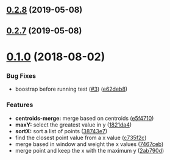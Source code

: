 ## [0.2.8](https://github.com/mljs/array-xy/compare/v0.2.7...v0.2.8) (2019-05-08)



## [0.2.7](https://github.com/mljs/array-xy/compare/v0.1.0...v0.2.7) (2019-05-08)



# [0.1.0](https://github.com/mljs/array-xy/compare/7467ceb...v0.1.0) (2018-08-02)


### Bug Fixes

* boostrap before running test ([#3](https://github.com/mljs/array-xy/issues/3)) ([e62deb8](https://github.com/mljs/array-xy/commit/e62deb8))


### Features

* **centroids-merge:** merge based on centroids ([e5f4710](https://github.com/mljs/array-xy/commit/e5f4710))
* **maxY:** select the greatest value in y ([1821da4](https://github.com/mljs/array-xy/commit/1821da4))
* **sortX:** sort a list of points ([38743e7](https://github.com/mljs/array-xy/commit/38743e7))
* find the closest point value from a x value ([c735f2c](https://github.com/mljs/array-xy/commit/c735f2c))
* merge based in window and weight the x values ([7467ceb](https://github.com/mljs/array-xy/commit/7467ceb))
* merge point and keep the x with the maximum y ([2ab790d](https://github.com/mljs/array-xy/commit/2ab790d))



